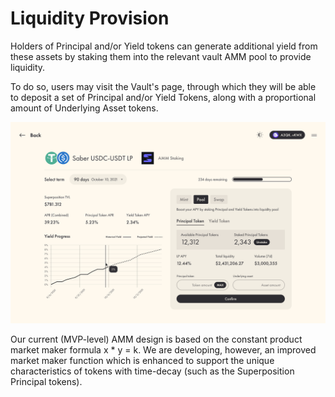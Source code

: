 # Liquidity Provision

Holders of Principal and/or Yield tokens can generate additional yield from these assets by staking them into the relevant vault AMM pool to provide liquidity.

To do so, users may visit the Vault's page, through which they will be able to deposit a set of Principal and/or Yield Tokens, along with a proportional amount of Underlying Asset tokens.

![](<../.gitbook/assets/App -- Pool.png>)

Our current (MVP-level) AMM design is based on the constant product market maker formula x \* y = k. We are developing, however, an improved market maker function which is enhanced to support the unique characteristics of tokens with time-decay (such as the Superposition Principal tokens).
